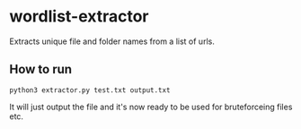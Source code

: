 # wordlist-extractor
Extracts unique file and folder names from a list of urls.

How to run
---

```python3 extractor.py test.txt output.txt```

It will just output the file and it's now ready to be used for bruteforceing files etc.
